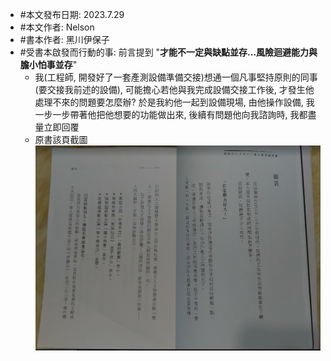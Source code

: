 - #本文發布日期: 2023.7.29
- #本文作者: Nelson
- #書本作者: 黑川伊保子
- #受書本啟發而行動的事: 前言提到 "**才能不一定與缺點並存...風險迴避能力與膽小怕事並存**"
	- 我(工程師, 開發好了一套產測設備準備交接)想通一個凡事堅持原則的同事(要交接我前述的設備), 可能擔心若他與我完成設備交接工作後, 才發生他處理不來的問題要怎麼辦? 於是我約他一起到設備現場, 由他操作設備, 我一步一步帶著他把他想要的功能做出來, 後續有問題他向我諮詢時, 我都盡量立即回覆
	- 原書該頁截圖 ![image.png](../assets/image_1690612243273_0.png)